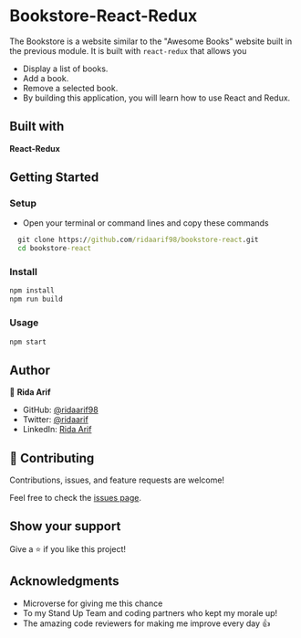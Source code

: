 # Bookstore-React-Redux

The Bookstore is a website similar to the "Awesome Books" website built in the previous module. It is built
with `react-redux` that allows you

- Display a list of books.
- Add a book.
- Remove a selected book.
- By building this application, you will learn how to use React and Redux.

## Built with 

**React-Redux**

## Getting Started 
### Setup

- Open your terminal or command lines and copy these commands 

 ```cmd 
   git clone https://github.com/ridaarif98/bookstore-react.git
   cd bookstore-react
  ```
### Install 

   ```cmd 
   npm install
   npm run build
  ```

### Usage 

  ```cmd
  npm start
  ```
## Author

👤 **Rida Arif**

- GitHub: [@ridaarif98](https://github.com/ridaarif98)
- Twitter: [@ridaarif](https://twitter.com/Rida29984906)
- LinkedIn: [Rida Arif](https://www.linkedin.com/in/rida-arif-90945520b/)

## 🤝 Contributing

Contributions, issues, and feature requests are welcome!

Feel free to check the [issues page](https://github.com/ridaarif98/bookstore-react/issues).

## Show your support

Give a ⭐️ if you like this project!

## Acknowledgments
- Microverse for giving me this chance
- To my Stand Up Team and coding partners who kept my morale up!
- The amazing code reviewers for making me improve every day :thumbsup: